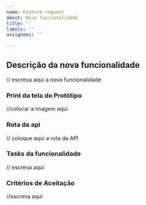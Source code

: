 ```yaml
---
name: Feature request
about: Nova funcionalidade
title: ''
labels: ''
assignees: ''

---
```


## **Descrição da nova funcionalidade**
// escreva aqui a nova funcionalidade

### **Print da tela do Protótipo**
//colocar a imagem aqui

### **Rota da api**
// coloque aqui a rota da API

### **Tasks da funcionalidade**
// escreva aqui

### **Critérios de Aceitação**
//escreva aqui
